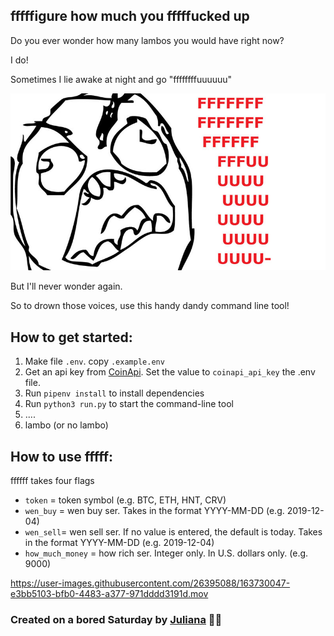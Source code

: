 ## fffffigure how much you fffffucked up


Do you ever wonder how many lambos you would have right now?

I do!

Sometimes I lie awake at night and go "ffffffffuuuuuu"

![ffffffffuuuuuu](Rage.jpeg)

But I'll never wonder again.

So to drown those voices, use this handy dandy command line tool!


## How to get started:
  1. Make file `.env`. copy `.example.env`
  2. Get an api key from [CoinApi](https://www.coinapi.io/). Set the value to `coinapi_api_key` the .env file.
  3. Run `pipenv install` to install dependencies
  4. Run `python3 run.py` to start the command-line tool
  5. ....
  6. lambo (or no lambo)


## How to use fffff:
  ffffff takes four flags
  - `token` = token symbol (e.g. BTC, ETH, HNT, CRV)
  - `wen_buy` = wen buy ser. Takes in the format YYYY-MM-DD (e.g. 2019-12-04)
  - `wen_sell`= wen sell ser. If no value is entered, the default is today. Takes in the format YYYY-MM-DD (e.g. 2019-12-04)
  - `how_much_money` = how rich ser. Integer only. In U.S. dollars only. (e.g. 9000)


https://user-images.githubusercontent.com/26395088/163730047-e3bb5103-bfb0-4483-a377-971dddd3191d.mov


### Created on a bored Saturday by [Juliana](https://www.julianamei.com) 🤬🥲
